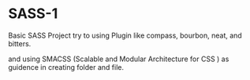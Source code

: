 # SASS-1

Basic SASS Project try to using Plugin like compass, bourbon, neat, and bitters.

and using SMACSS (Scalable and Modular Architecture for CSS ) as guidence in creating folder and file.
